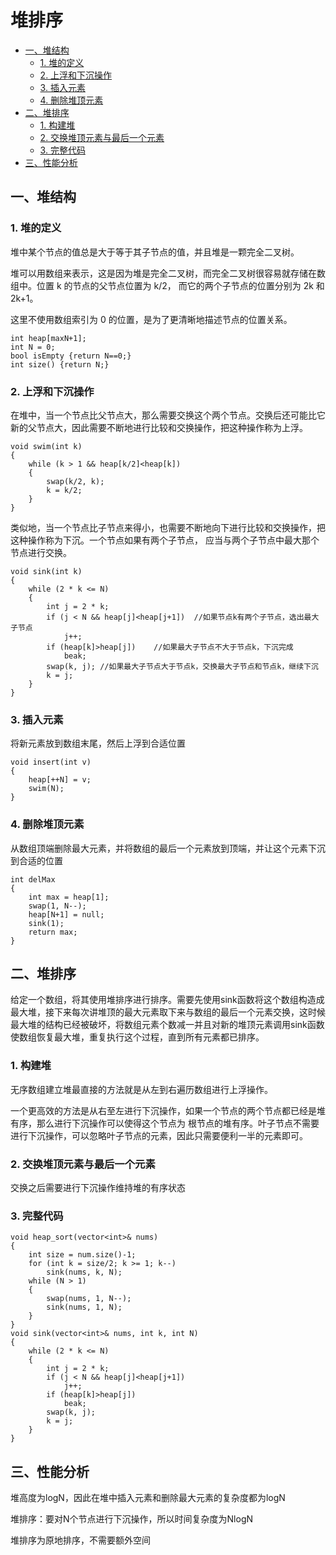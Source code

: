 # 堆排序

<!-- TOC -->

- [一、堆结构](#一堆结构)
    - [1. 堆的定义](#1-堆的定义)
    - [2. 上浮和下沉操作](#2-上浮和下沉操作)
    - [3. 插入元素](#3-插入元素)
    - [4. 删除堆顶元素](#4-删除堆顶元素)
- [二、堆排序](#二堆排序)
    - [1. 构建堆](#1-构建堆)
    - [2. 交换堆顶元素与最后一个元素](#2-交换堆顶元素与最后一个元素)
    - [3. 完整代码](#3-完整代码)
- [三、性能分析](#三性能分析)

<!-- /TOC -->

## 一、堆结构

### 1. 堆的定义

堆中某个节点的值总是大于等于其子节点的值，并且堆是一颗完全二叉树。

堆可以用数组来表示，这是因为堆是完全二叉树，而完全二叉树很容易就存储在数组中。位置 k 的节点的父节点位置为 k/2，
而它的两个子节点的位置分别为 2k 和 2k+1。

这里不使用数组索引为 0 的位置，是为了更清晰地描述节点的位置关系。

```
int heap[maxN+1];
int N = 0;
bool isEmpty {return N==0;}
int size() {return N;}
```

### 2. 上浮和下沉操作

在堆中，当一个节点比父节点大，那么需要交换这个两个节点。交换后还可能比它新的父节点大，因此需要不断地进行比较和交换操作，把这种操作称为上浮。

```
void swim(int k)
{
    while (k > 1 && heap[k/2]<heap[k])
    {
        swap(k/2, k);
        k = k/2;
    }
}
```

类似地，当一个节点比子节点来得小，也需要不断地向下进行比较和交换操作，把这种操作称为下沉。一个节点如果有两个子节点，
应当与两个子节点中最大那个节点进行交换。

```
void sink(int k)
{
    while (2 * k <= N)
    {
        int j = 2 * k;
        if (j < N && heap[j]<heap[j+1])  //如果节点k有两个子节点，选出最大子节点
            j++;
        if (heap[k]>heap[j])    //如果最大子节点不大于节点k，下沉完成
            beak;
        swap(k, j); //如果最大子节点大于节点k，交换最大子节点和节点k，继续下沉
        k = j;
    }
}
```

### 3. 插入元素

将新元素放到数组末尾，然后上浮到合适位置

```
void insert(int v)
{
    heap[++N] = v;
    swim(N);
}
```

### 4. 删除堆顶元素

从数组顶端删除最大元素，并将数组的最后一个元素放到顶端，并让这个元素下沉到合适的位置

```
int delMax
{
    int max = heap[1];
    swap(1, N--);
    heap[N+1] = null;
    sink(1);
    return max;
}
```

## 二、堆排序

给定一个数组，将其使用堆排序进行排序。需要先使用sink函数将这个数组构造成最大堆，接下来每次讲堆顶的最大元素取下来与数组的最后一个元素交换，这时候最大堆的结构已经被破坏，将数组元素个数减一并且对新的堆顶元素调用sink函数使数组恢复最大堆，重复执行这个过程，直到所有元素都已排序。

### 1. 构建堆

无序数组建立堆最直接的方法就是从左到右遍历数组进行上浮操作。

一个更高效的方法是从右至左进行下沉操作，如果一个节点的两个节点都已经是堆有序，那么进行下沉操作可以使得这个节点为
根节点的堆有序。叶子节点不需要进行下沉操作，可以忽略叶子节点的元素，因此只需要便利一半的元素即可。

### 2. 交换堆顶元素与最后一个元素

交换之后需要进行下沉操作维持堆的有序状态

### 3. 完整代码

```
void heap_sort(vector<int>& nums)
{
    int size = num.size()-1;
    for (int k = size/2; k >= 1; k--)
        sink(nums, k, N);
    while (N > 1)
    {
        swap(nums, 1, N--);
        sink(nums, 1, N);
    }
}
void sink(vector<int>& nums, int k, int N)
{
    while (2 * k <= N)
    {
        int j = 2 * k;
        if (j < N && heap[j]<heap[j+1])
            j++;
        if (heap[k]>heap[j])
            beak;
        swap(k, j);
        k = j;
    }
}
```

## 三、性能分析

堆高度为logN，因此在堆中插入元素和删除最大元素的复杂度都为logN

堆排序：要对N个节点进行下沉操作，所以时间复杂度为NlogN

堆排序为原地排序，不需要额外空间

